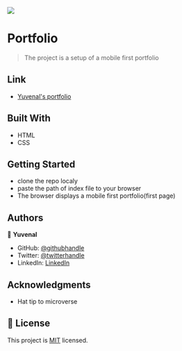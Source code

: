 ![](https://img.shields.io/badge/Microverse-blueviolet)

# Portfolio

> The project is a setup of a mobile first portfolio

## Link
- [Yuvenal's portfolio](https://yuvenalmash.github.io/portfolio-1/)


## Built With

- HTML
- CSS


## Getting Started
- clone the repo localy
- paste the path of index file to your browser
- The browser displays a mobile first portfolio(first page) 



## Authors

👤 **Yuvenal**

- GitHub: [@githubhandle](https://github.com/yuvenalmash)
- Twitter: [@twitterhandle](https://twitter.com/_Juvenal_)
- LinkedIn: [LinkedIn](https://linkedin.com/in/yuvenal-njoroge)

## Acknowledgments

- Hat tip to microverse

## 📝 License

This project is [MIT](./LICENSE) licensed.

